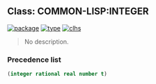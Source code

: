 ## Class: COMMON-LISP:INTEGER
[![package](https://img.shields.io/badge/Package-COMMON--LISP-5f9ea0.svg?style=social&colorA=999999)](../) [![type](https://img.shields.io/badge/Type-Class-5f9ea0.svg?style=social&colorA=999999)](../#class) [![clhs](https://img.shields.io/badge/CLHS-INTEGER-5f9ea0.svg?style=social&colorA=999999)](http://www.lispworks.com/documentation/HyperSpec/Body/t_intege.htm) 

> No description.

### Precedence list
```cl
(integer rational real number t)
```
